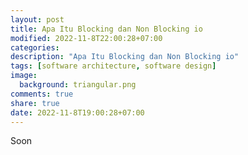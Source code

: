 ```yaml
---
layout: post
title: Apa Itu Blocking dan Non Blocking io
modified: 2022-11-8T22:00:28+07:00
categories:
description: "Apa Itu Blocking dan Non Blocking io"
tags: [software architecture, software design]
image:
  background: triangular.png
comments: true
share: true
date: 2022-11-8T19:00:28+07:00
---
```


Soon